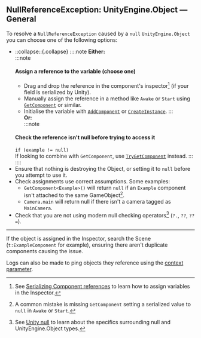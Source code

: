 ## NullReferenceException: UnityEngine.Object — General

To resolve a `NullReferenceException` caused by a `null` `UnityEngine.Object` you can choose one of the following options:

- ::collapse::{.collapse}
::::note
**Either:**  
:::note
  #### Assign a reference to the variable (choose one)
  - Drag and drop the reference in the component's inspector[^1] (if your field is serialized by Unity).
  - Manually assign the reference in a method like `Awake` or `Start` using [`GetComponent`](https://docs.unity3d.com/ScriptReference/GameObject.GetComponent.html) or similar.
  - Initialise the variable with [`AddComponent`](https://docs.unity3d.com/ScriptReference/GameObject.AddComponent.html) or [`CreateInstance`](https://docs.unity3d.com/ScriptReference/ScriptableObject.CreateInstance.html).
:::  
  **Or:**  
:::note
  #### Check the reference isn't null before trying to access it
  `if (example != null)`  
  If looking to combine with `GetComponent`, use [`TryGetComponent`](https://docs.unity3d.com/ScriptReference/Component.TryGetComponent.html) instead.
:::
::::
- Ensure that nothing is destroying the Object, or setting it to `null` before you attempt to use it.
- Check assignments use correct assumptions. Some examples:
  - `GetComponent<Example>()` will return `null` if an `Example` component isn't attached to the same GameObject[^2].
  - `Camera.main` will return null if there isn't a camera tagged as `MainCamera`.
- Check that you are not using modern null checking operators[^3] (`?.`, `??`, `??=`).

---

If the object is assigned in the Inspector, search the Scene (`t:ExampleComponent` for example), ensuring there aren't duplicate components causing the issue.

Logs can also be made to ping objects they reference using the [context parameter](../../../Debugging/Logging/Logging%20How-to.md).

[^1]: See [Serializing Component references](../../../Variables/Other%20Members/Serializing%20Component%20References.md) to learn how to assign variables in the Inspector.  
[^2]: A common mistake is missing `GetComponent` setting a serialized value to `null` in `Awake` or `Start`.  
[^3]: See [Unity null](../../../Other/Unity%20Null.md) to learn about the specifics surrounding null and UnityEngine.Object types.  